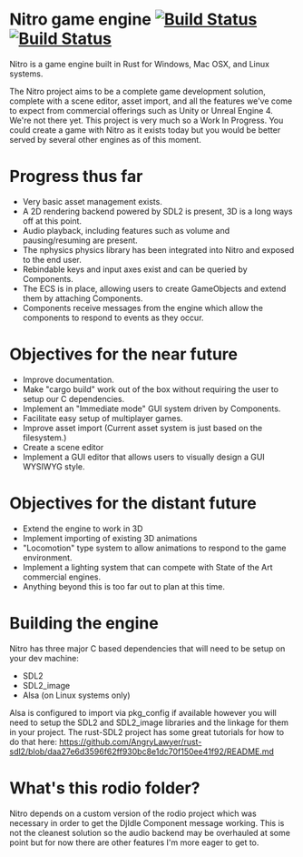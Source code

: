# Nitro game engine [![Build Status](https://travis-ci.org/Xaeroxe/nitro-game-engine.svg?branch=master)](https://travis-ci.org/Xaeroxe/nitro-game-engine/branches) [![Build Status](https://ci.appveyor.com/api/projects/status/github/Xaeroxe/nitro-game-engine?branch=master)](https://ci.appveyor.com/project/Xaeroxe/nitro-game-engine?branch=master)

Nitro is a game engine built in Rust for Windows, Mac OSX, and Linux systems.

The Nitro project aims to be a complete game development solution, complete with a scene editor, asset import,
and all the features we've come to expect from commercial offerings such as Unity or Unreal Engine 4.
We're not there yet.  This project is very much so a Work In Progress.  You could create a game with Nitro as it exists today
but you would be better served by several other engines as of this moment.

# Progress thus far
* Very basic asset management exists.
* A 2D rendering backend powered by SDL2 is present, 3D is a long ways off at this point.
* Audio playback, including features such as volume and pausing/resuming are present.
* The nphysics physics library has been integrated into Nitro and exposed to the end user.
* Rebindable keys and input axes exist and can be queried by Components.
* The ECS is in place, allowing users to create GameObjects and extend them by attaching Components.
* Components receive messages from the engine which allow the components to respond to events as they occur.

# Objectives for the near future
* Improve documentation.
* Make "cargo build" work out of the box without requiring the user to setup our C dependencies.
* Implement an "Immediate mode" GUI system driven by Components.
* Facilitate easy setup of multiplayer games.
* Improve asset import (Current asset system is just based on the filesystem.)
* Create a scene editor
* Implement a GUI editor that allows users to visually design a GUI WYSIWYG style.

# Objectives for the distant future
* Extend the engine to work in 3D
* Implement importing of existing 3D animations
* "Locomotion" type system to allow animations to respond to the game environment.
* Implement a lighting system that can compete with State of the Art commercial engines.
* Anything beyond this is too far out to plan at this time.

# Building the engine
Nitro has three major C based dependencies that will need to be setup on your dev machine:
* SDL2
* SDL2_image
* Alsa (on Linux systems only)

Alsa is configured to import via pkg_config if available however you will need to setup the SDL2 and SDL2_image libraries
and the linkage for them in your project.  The rust-SDL2 project has some great tutorials for how to do that here:
https://github.com/AngryLawyer/rust-sdl2/blob/daa27e6d3596f62ff930bc8e1dc70f150ee41f92/README.md

# What's this rodio folder?
Nitro depends on a custom version of the rodio project which was necessary in order to get the DjIdle Component message
working.  This is not the cleanest solution so the audio backend may be overhauled at some point but for now there are other
features I'm more eager to get to.
